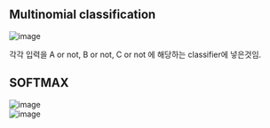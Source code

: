 ## Multinomial classification
![image](https://user-images.githubusercontent.com/92671224/148333752-49ec5980-9296-4436-8318-eb6b8cf8825e.png)  

각각 입력을 A or not, B or not, C or not 에 해당하는 classifier에 넣은것임.  

## SOFTMAX  
![image](https://user-images.githubusercontent.com/92671224/148333902-8436169c-a7a0-4b93-96e6-c3c7e3375a7f.png)  
![image](https://user-images.githubusercontent.com/92671224/148333953-a347487f-4ecf-474b-a76b-81028f11f73b.png)
